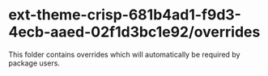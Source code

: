 # ext-theme-crisp-681b4ad1-f9d3-4ecb-aaed-02f1d3bc1e92/overrides

This folder contains overrides which will automatically be required by package users.
